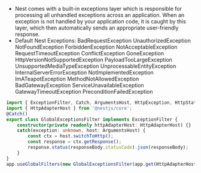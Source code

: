 - Nest comes with a built-in exceptions layer which is responsible for processing all unhandled exceptions across an application. 
When an exception is not handled by your application code, it is caught by this layer, which then automatically sends an appropriate user-friendly response.
- Default Nest Exceptions:
    BadRequestException
    UnauthorizedException
    NotFoundException
    ForbiddenException
    NotAcceptableException
    RequestTimeoutException
    ConflictException
    GoneException
    HttpVersionNotSupportedException
    PayloadTooLargeException
    UnsupportedMediaTypeException
    UnprocessableEntityException
    InternalServerErrorException
    NotImplementedException
    ImATeapotException
    MethodNotAllowedException
    BadGatewayException
    ServiceUnavailableException
    GatewayTimeoutException
    PreconditionFailedException

``` ts
import { ExceptionFilter, Catch, ArgumentsHost, HttpException, HttpStatus } from '@nestjs/common';
import { HttpAdapterHost } from '@nestjs/core';
@Catch()
export class GlobalExceptionsFilter implements ExceptionFilter {
    constructor(private readonly httpAdapterHost: HttpAdapterHost) {}
    catch(exception: unknown, host: ArgumentsHost) {
        const ctx = host.switchToHttp();
        const response = ctx.getResponse();
        response.status(responseBody.statusCode).json(responseBody);
    }
}
app.useGlobalFilters(new GlobalExceptionsFilter(app.get(HttpAdapterHost)));
```